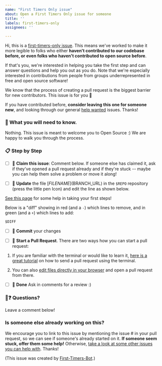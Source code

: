```yaml
---
name: "First Timers Only issue"
about: Open a First Timers Only issue for someone
title: ''
labels: first-timers-only
assignees: ''

---
```


Hi, this is a [first-timers-only issue](https://publiclab.github.io/community-toolbox/#r=all). This means we've worked to make it more legible to folks who either **haven't contributed to our codebase before, or even folks who haven't contributed to open source before**.

If that's you, we're interested in helping you take the first step and can answer questions and help you out as you do. Note that we're especially interested in contributions from people from groups underrepresented in free and open source software!

We know that the process of creating a pull request is the biggest barrier for new contributors. This issue is for you 💝

If you have contributed before, **consider leaving this one for someone new**, and looking through our general [help wanted](https://github.com/publiclab/PublicLab.Editor/labels/help-wanted) issues. Thanks!

### 🤔 What you will need to know.

Nothing. This issue is meant to welcome you to Open Source :) We are happy to walk you through the process.

### 📋 Step by Step

- [ ] 🙋 **Claim this issue**: Comment below. If someone else has claimed it, ask if they've opened a pull request already and if they're stuck -- maybe you can help them solve a problem or move it along!

- [ ] 📝 **Update** the file [$FILENAME]($BRANCH_URL) in the `$REPO` repository (press the little pen Icon) and edit the line as shown below.

[See this page](https://publiclab.github.io/community-toolbox/#r=all) for some help in taking your first steps!

Below is a "diff" showing in red (and a `-`) which lines to remove, and in green (and a `+`) which lines to add:

```diff
$DIFF
```


- [ ] 💾 **Commit** your changes

- [ ] 🔀 **Start a Pull Request**. There are two ways how you can start a pull request:

1. If you are familiar with the terminal or would like to learn it, [here is a great tutorial](https://egghead.io/series/how-to-contribute-to-an-open-source-project-on-github) on how to send a pull request using the terminal.

2. You can also [edit files directly in your browser](https://help.github.com/articles/editing-files-in-your-repository/) and open a pull request from there.

- [ ] 🏁 **Done** Ask in comments for a review :)


### 🤔❓ Questions?

Leave a comment below!

### Is someone else already working on this?

We encourage you to link to this issue by mentioning the issue # in your pull request, so we can see if someone's already started on it. **If someone seem stuck, offer them some help!** Otherwise, [take a look at some other issues you can help with](https://publiclab.github.io/community-toolbox/#r=all). Thanks!

(This issue was created by [First-Timers-Bot](https://github.com/hoodiehq/first-timers-bot).)
